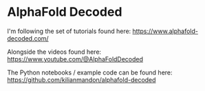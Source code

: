 # AlphaFold Decoded

I'm following the set of tutorials found here: https://www.alphafold-decoded.com/

Alongside the videos found here: https://www.youtube.com/@AlphaFoldDecoded

The Python notebooks / example code can be found here: https://github.com/kilianmandon/alphafold-decoded

